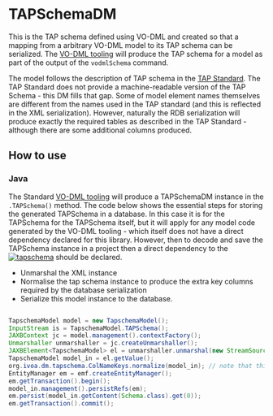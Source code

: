 TAPSchemaDM
===========

This is the TAP schema defined using VO-DML and created so that a mapping from a arbitrary VO-DML model to its TAP schema can be serialized. The [VO-DML tooling](https://ivoa.github.io/vo-dml/) will produce the TAP schema for a model as part of the output of the `vodmlSchema` command.

The model follows the description of TAP schema in the [TAP Standard](https://www.ivoa.net/documents/TAP/). The TAP Standard does not provide a machine-readable version of the TAP Schema - this DM fills that gap. Some of model element names themselves are different from the names used in the TAP standard (and this is reflected in the XML serialization). However, naturally the RDB serialization will produce exactly the required tables as described in the TAP Standard - although there are some additional columns produced.

## How to use

### Java

The Standard [VO-DML tooling](https://ivoa.github.io/vo-dml/) will produce a TAPSchemaDM instance in the ```.TAPSchema()``` method. The code below shows the essential steps
for storing the generated TAPSchema in a database. In this case it is for the TAPSchema for the TAPSchema itself, but it will apply for any model code generated by the VO-DML tooling - which itself does not have a direct dependency declared for this library. However, then to decode and save the TAPSchema instance in a project then a direct dependency to the  [![tapschema](https://img.shields.io/maven-central/v/org.javastro.ivoa.dm/tapschema.svg?label=tapschema)](https://central.sonatype.com/artifact/org.javastro.ivoa.dm/tapschema/) should be declared.

* Unmarshal the XML instance
* Normalise the tap schema instance to produce the extra key columns required by the database serialization
* Serialize this model instance to the database.

```java

TapschemaModel model = new TapschemaModel();
InputStream is = TapschemaModel.TAPSchema();
JAXBContext jc = model.management().contextFactory();
Unmarshaller unmarshaller = jc.createUnmarshaller(); 
JAXBElement<TapschemaModel> el = unmarshaller.unmarshal(new StreamSource(is), TapschemaModel.class);
TapschemaModel model_in = el.getValue();
org.ivoa.dm.tapschema.ColNameKeys.normalize(model_in); // note that this step is necessary before saving to the database to set up the table_name foreign keys
EntityManager em = emf.createEntityManager(); 
em.getTransaction().begin();
model_in.management().persistRefs(em);
em.persist(model_in.getContent(Schema.class).get(0)); 
em.getTransaction().commit();

```

